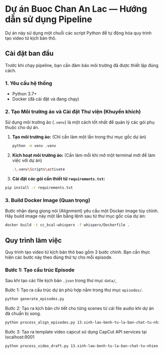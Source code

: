 # Dự án Buoc Chan An Lac — Hướng dẫn sử dụng Pipeline

Dự án này sử dụng một chuỗi các script Python để tự động hóa quy trình tạo video từ kịch bản thô.

## Cài đặt ban đầu

Trước khi chạy pipeline, bạn cần đảm bảo môi trường đã được thiết lập đúng cách.

### 1. Yêu cầu hệ thống
- Python 3.7+
- Docker (đã cài đặt và đang chạy)

### 2. Tạo Môi trường ảo và Cài đặt Thư viện (Khuyến khích)
Sử dụng môi trường ảo (`.venv`) là một cách tốt nhất để quản lý các gói phụ thuộc cho dự án.

1.  **Tạo môi trường ảo:** (Chỉ cần làm một lần trong thư mục gốc dự án)
    ```bash
    python -m venv .venv
    ```
2.  **Kích hoạt môi trường ảo:** (Cần làm mỗi khi mở một terminal mới để làm việc với dự án)
    ```bash
    .\.venv\Scripts\activate
    ```
3.  **Cài đặt các gói cần thiết từ `requirements.txt`:**
```bash
pip install -r requirements.txt
```

### 3. Build Docker Image (Quan trọng)
Bước nhận dạng giọng nói (Alignment) yêu cầu một Docker image tùy chỉnh. Hãy build image này một lần bằng lệnh sau từ thư mục gốc của dự án:
```bash
docker build -t cc_bcal-whisperx -f whisperx/Dockerfile .
```

## Quy trình làm việc

Quy trình tạo video từ kịch bản thô bao gồm 3 bước chính. Bạn cần thực hiện các bước này theo đúng thứ tự cho mỗi episode.

### Bước 1: Tạo cấu trúc Episode

Sau khi tạo các file kịch bản `.json` trong thư mục `data/`, 

Bước 1: Tạo ra cấu trúc dự án phù hợp nằm trong thư mục `episodes/`.
```bash
python generate_episodes.py
```

Bước 2: Tạo ra kịch bản chi tiết cho từng scenes từ cái file audio khi dự án đã chuẩn bị xong.

```bash
python process_align_episodes.py 13.sinh-lao-benh-tu-la-ban-chat-tu-nhien
```

Bước 3: Tạo ra template video capcut sử dụng CapCut API services tại localhost:9001
```bash
python process_video_draft.py 13.sinh-lao-benh-tu-la-ban-chat-tu-nhien
```